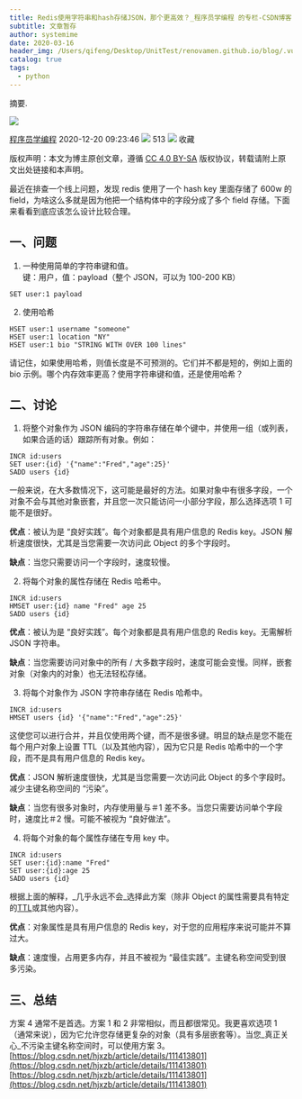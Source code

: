 ```yaml
---
title: Redis使用字符串和hash存储JSON，那个更高效？_程序员学编程 的专栏-CSDN博客
subtitle: 文章暂存
author: systemime
date: 2020-03-16
header_img: /Users/qifeng/Desktop/UnitTest/renovamen.github.io/blog/.vuepress/public/img/in-post/header/14.png
catalog: true
tags:
  - python
---
```

摘要.

<!-- more -->
![](https://csdnimg.cn/release/blogv2/dist/pc/img/original.png)

[程序员学编程](https://blog.csdn.net/hjxzb) 2020-12-20 09:23:46 ![](https://csdnimg.cn/release/blogv2/dist/pc/img/articleReadEyes.png)
 513 ![](https://csdnimg.cn/release/blogv2/dist/pc/img/tobarCollect.png)
 收藏 

版权声明：本文为博主原创文章，遵循 [CC 4.0 BY-SA](http://creativecommons.org/licenses/by-sa/4.0/) 版权协议，转载请附上原文出处链接和本声明。

最近在排查一个线上问题，发现 redis 使用了一个 hash key 里面存储了 600w 的 field，为啥这么多就是因为他把一个结构体中的字段分成了多个 field 存储。下面来看看到底应该怎么设计比较合理。

## 一、问题

1.  一种使用简单的字符串键和值。  
    键：用户，值：payload（整个 JSON，可以为 100-200 KB）

```shell
SET user:1 payload

```

2.  使用哈希

```shell
HSET user:1 username "someone" 
HSET user:1 location "NY" 
HSET user:1 bio "STRING WITH OVER 100 lines"

```

请记住，如果使用哈希，则值长度是不可预测的。它们并不都是短的，例如上面的 bio 示例。哪个内存效率更高？使用字符串键和值，还是使用哈希？

## 二、讨论

1.  将整个对象作为 JSON 编码的字符串存储在单个键中，并使用一组（或列表，如果合适的话）跟踪所有对象。例如：

```shell
INCR id:users
SET user:{id} '{"name":"Fred","age":25}'
SADD users {id}

```

一般来说，在大多数情况下，这可能是最好的方法。如果对象中有很多字段，一个对象不会与其他对象嵌套，并且您一次只能访问一小部分字段，那么选择选项 1 可能不是很好。

**优点**：被认为是 “良好实践”。每个对象都是具有用户信息的 Redis key。JSON 解析速度很快，尤其是当您需要一次访问此 Object 的多个字段时。

**缺点**：当您只需要访问一个字段时，速度较慢。

2.  将每个对象的属性存储在 Redis 哈希中。

```shell
INCR id:users
HMSET user:{id} name "Fred" age 25
SADD users {id}

```

**优点**：被认为是 “良好实践”。每个对象都是具有用户信息的 Redis key。无需解析 JSON 字符串。

**缺点**：当您需要访问对象中的所有 / 大多数字段时，速度可能会变慢。同样，嵌套对象（对象内的对象）也无法轻松存储。

3.  将每个对象作为 JSON 字符串存储在 Redis 哈希中。

```shell
INCR id:users
HMSET users {id} '{"name":"Fred","age":25}'

```

这使您可以进行合并，并且仅使用两个键，而不是很多键。明显的缺点是您不能在每个用户对象上设置 TTL（以及其他内容），因为它只是 Redis 哈希中的一个字段，而不是具有用户信息的 Redis key。

**优点**：JSON 解析速度很快，尤其是当您需要一次访问此 Object 的多个字段时。减少主键名称空间的 “污染”。

**缺点**：当您有很多对象时，内存使用量与＃1 差不多。当您只需要访问单个字段时，速度比＃2 慢。可能不被视为 “良好做法”。

4.  将每个对象的每个属性存储在专用 key 中。

```shell
INCR id:users
SET user:{id}:name "Fred"
SET user:{id}:age 25
SADD users {id}

```

根据上面的解释，_几乎永远不会_选择此方案（除非 Object 的属性需要具有特定的[TTL](http://redis.io/commands/expire)或其他内容）。

**优点**：对象属性是具有用户信息的 Redis key，对于您的应用程序来说可能并不算过大。

**缺点**：速度慢，占用更多内存，并且不被视为 “最佳实践”。主键名称空间受到很多污染。

## 三、总结

方案 4 通常不是首选。方案 1 和 2 非常相似，而且都很常见。我更喜欢选项 1（通常来说），因为它允许您存储更复杂的对象（具有多层嵌套等）。当您_真正关心_不污染主键名称空间时，可以使用方案 3。 
 [https://blog.csdn.net/hjxzb/article/details/111413801](https://blog.csdn.net/hjxzb/article/details/111413801) 
 [https://blog.csdn.net/hjxzb/article/details/111413801](https://blog.csdn.net/hjxzb/article/details/111413801)
